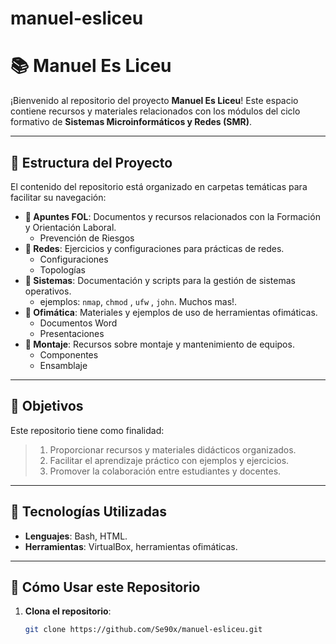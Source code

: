 # manuel-esliceu
# 📚 Manuel Es Liceu


¡Bienvenido al repositorio del proyecto **Manuel Es Liceu**! Este espacio contiene recursos y materiales relacionados con los módulos del ciclo formativo de **Sistemas Microinformáticos y Redes (SMR)**.


---


## 🌟 Estructura del Proyecto


El contenido del repositorio está organizado en carpetas temáticas para facilitar su navegación:


- **📁 Apuntes FOL**: Documentos y recursos relacionados con la Formación y Orientación Laboral.
   - Prevención de Riesgos
- **📁 Redes**: Ejercicios y configuraciones para prácticas de redes.
   - Configuraciones 
   - Topologías
- **📁 Sistemas**: Documentación y scripts para la gestión de sistemas operativos.
   - ejemplos: `nmap`, `chmod` , `ufw` , `john`. Muchos mas!.
- **📁 Ofimática**: Materiales y ejemplos de uso de herramientas ofimáticas.
   - Documentos Word
   - Presentaciones 
- **📁 Montaje**: Recursos sobre montaje y mantenimiento de equipos.
   - Componentes
   - Ensamblaje

---


## 📌 Objetivos


Este repositorio tiene como finalidad:


> 1. Proporcionar recursos y materiales didácticos organizados.
> 2. Facilitar el aprendizaje práctico con ejemplos y ejercicios.
> 3. Promover la colaboración entre estudiantes y docentes.


---


## 🔧 Tecnologías Utilizadas


- **Lenguajes**: Bash, HTML.
- **Herramientas**: VirtualBox, herramientas ofimáticas.


---
## 🚀 Cómo Usar este Repositorio


1. **Clona el repositorio**:
   ```bash
   git clone https://github.com/Se90x/manuel-esliceu.git

